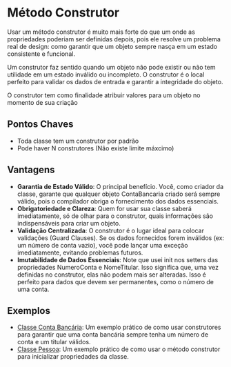 # Método Construtor

Usar um método construtor é muito mais forte do que um onde as propriedades poderiam ser definidas depois, pois ele resolve um problema real de design: como garantir que um objeto sempre nasça em um estado consistente e funcional.

Um construtor faz sentido quando um objeto não pode existir ou não tem utilidade em um estado inválido ou incompleto.
O construtor é o local perfeito para validar os dados de entrada e garantir a integridade do objeto.

O construtor tem como finalidade atribuir valores para um objeto no momento de sua criação

## Pontos Chaves

- Toda classe tem um construtor por padrão
- Pode haver N construtores (Não existe limite máxcimo)

## Vantagens

- **Garantia de Estado Válido**: O principal benefício. Você, como criador da classe, garante que qualquer objeto ContaBancaria criado será sempre válido, pois o compilador obriga o fornecimento dos dados essenciais.
- **Obrigatoriedade e Clareza**: Quem for usar sua classe saberá imediatamente, só de olhar para o construtor, quais informações são indispensáveis para criar um objeto.
- **Validação Centralizada**: O construtor é o lugar ideal para colocar validações (Guard Clauses). Se os dados fornecidos forem inválidos (ex: um número de conta vazio), você pode lançar uma exceção imediatamente, evitando problemas futuros.
- **Imutabilidade de Dados Essenciais**: Note que usei init nos setters das propriedades NumeroConta e NomeTitular. Isso significa que, uma vez definidas no construtor, elas não podem mais ser alteradas. Isso é perfeito para dados que devem ser permanentes, como o número de uma conta.

## Exemplos

- [Classe Conta Bancária](../../../../src/console/Apps/Classes/Models/ContaBancaria.cs): Um exemplo prático de como usar construtores para garantir que uma conta bancária sempre tenha um número de conta e um titular válidos.
- [Classe Pessoa](../../../../src/console/Apps/Classes/Models/Pessoa.cs): Um exemplo prático de como usar o método construtor para inicializar propriedades da classe.
